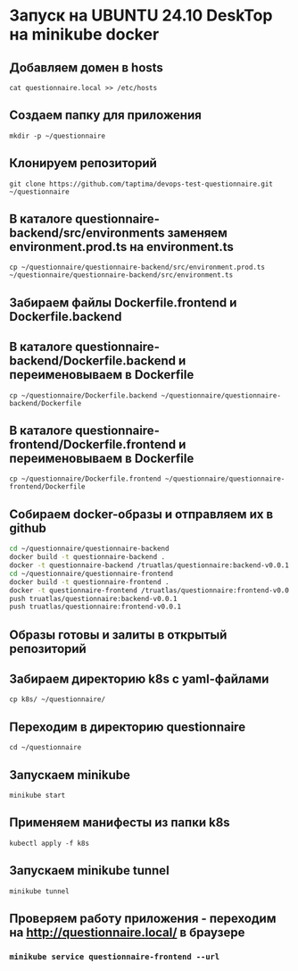 # Запуск на UBUNTU 24.10 DeskTop на minikube docker

## Добавляем домен в hosts

`cat questionnaire.local >> /etc/hosts`

## Создаем папку для приложения

`mkdir -p ~/questionnaire`

## Клонируем репозиторий

`git clone https://github.com/taptima/devops-test-questionnaire.git ~/questionnaire`

## В каталоге questionnaire-backend/src/environments заменяем environment.prod.ts на environment.ts

`cp ~/questionnaire/questionnaire-backend/src/environment.prod.ts ~/questionnaire/questionnaire-backend/src/environment.ts`

## Забираем файлы Dockerfile.frontend и Dockerfile.backend

## В каталоге questionnaire-backend/Dockerfile.backend и переименовываем в Dockerfile

`cp ~/questionnaire/Dockerfile.backend ~/questionnaire/questionnaire-backend/Dockerfile`

## В каталоге questionnaire-frontend/Dockerfile.frontend и переименовываем в Dockerfile

`cp ~/questionnaire/Dockerfile.frontend ~/questionnaire/questionnaire-frontend/Dockerfile`

## Собираем docker-образы и отправляем их в github

```bash
cd ~/questionnaire/questionnaire-backend
docker build -t questionnaire-backend .
docker -t questionnaire-backend /truatlas/questionnaire:backend-v0.0.1
cd ~/questionnaire/questionnaire-frontend
docker build -t questionnaire-frontend .
docker -t questionnaire-frontend /truatlas/questionnaire:frontend-v0.0.1
push truatlas/questionnaire:backend-v0.0.1
push truatlas/questionnaire:frontend-v0.0.1
```

## Образы готовы и залиты в открытый репозиторий

## Забираем директорию k8s с yaml-файлами

`cp k8s/ ~/questionnaire/`

## Переходим в директорию questionnaire

`cd ~/questionnaire`

## Запускаем minikube

`minikube start`

## Применяем манифесты из папки k8s

`kubectl apply -f k8s`

## Запускаем minikube tunnel

`minikube tunnel`

## Проверяем работу приложения - переходим на http://questionnaire.local/ в браузере

### `minikube service questionnaire-frontend --url`
